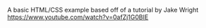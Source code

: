 A basic HTML/CSS example based off of a tutorial by Jake Wright https://www.youtube.com/watch?v=0afZj1G0BIE

   
